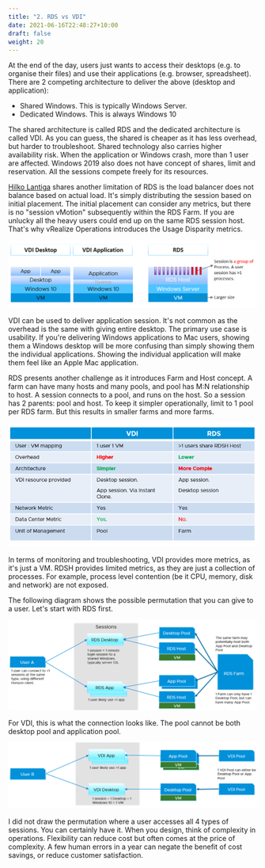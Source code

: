 ```yaml
---
title: "2. RDS vs VDI"
date: 2021-06-16T22:48:27+10:00
draft: false
weight: 20
---
```


At the end of the day, users just wants to access their desktops (e.g. to organise their files) and use their applications (e.g. browser, spreadsheet). There are 2 competing architecture to deliver the above (desktop and application):

- Shared Windows. This is typically Windows Server.
- Dedicated Windows. This is always Windows 10

The shared architecture is called RDS and the dedicated architecture is called VDI. As you can guess, the shared is cheaper as it has less overhead, but harder to troubleshoot. Shared technology also carries higher availability risk. When the application or Windows crash, more than 1 user are affected. Windows 2019 also does not have concept of shares, limit and reservation. All the sessions compete freely for its resources.

[Hilko Lantiga](https://www.linkedin.com/in/hilkolantinga/) shares another limitation of RDS is the load balancer does not balance based on actual load. It's simply distributing the session based on initial placement. The initial placement can consider any metrics, but there is no "session vMotion" subsequently within the RDS Farm. If you are unlucky all the heavy users could end up on the same RDS session host. That's why vRealize Operations introduces the Usage Disparity metrics.

![VDI vs RDS](4.8.2-fig-1.png)

VDI can be used to deliver application session. It's not common as the overhead is the same with giving entire desktop. The primary use case is usability. If you're delivering Windows applications to Mac users, showing them a Windows desktop will be more confusing than simply showing them the individual applications. Showing the individual application will make them feel like an Apple Mac application.

RDS presents another challenge as it introduces Farm and Host concept. A farm can have many hosts and many pools, and pool has M:N relationship to host. A session connects to a pool, and runs on the host. So a session has 2 parents: pool and host. To keep it simpler operationally, limit to 1 pool per RDS farm. But this results in smaller farms and more farms.

![Comparison](4.8.2-fig-2.png)

In terms of monitoring and troubleshooting, VDI provides more metrics, as it's just a VM. RDSH provides limited metrics, as they are just a collection of processes. For example, process level contention (be it CPU, memory, disk and network) are not exposed.

The following diagram shows the possible permutation that you can give to a user. Let's start with RDS first.

![User connectivity flow RDS](4.8.2-fig-3.png)

For VDI, this is what the connection looks like. The pool cannot be both desktop pool and application pool.

![User connectivity flow VDI](4.8.2-fig-4.png)

I did not draw the permutation where a user accesses all 4 types of sessions. You can certainly have it. When you design, think of complexity in operations. Flexibility can reduce cost but often comes at the price of complexity. A few human errors in a year can negate the benefit of cost savings, or reduce customer satisfaction.